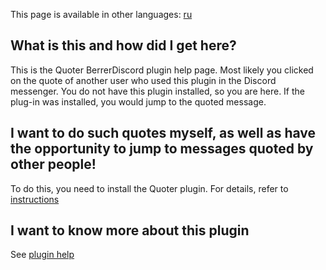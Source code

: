 This page is available in other languages: [ru](link-stub.ru.md)

## What is this and how did I get here?
This is the Quoter BerrerDiscord plugin help page. Most likely you clicked on the quote of another user who used this plugin in the Discord messenger. You do not have this plugin installed, so you are here. If the plug-in was installed, you would jump to the quoted message.

## I want to do such quotes myself, as well as have the opportunity to jump to messages quoted by other people!
To do this, you need to install the Quoter plugin. For details, refer to [instructions](../../v1#installation)

## I want to know more about this plugin
See [plugin help](README.md)